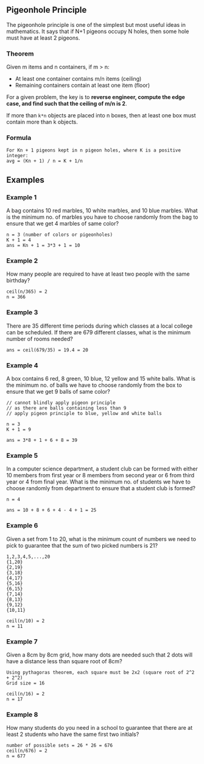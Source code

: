 ## Pigeonhole Principle

The pigeonhole principle is one of the simplest but most useful ideas in mathematics. It says that if N+1 pigeons occupy N holes, then some hole must have at least 2 pigeons.

### Theorem

Given m items and n containers, if m > n:

- At least one container contains m/n items (ceiling)
- Remaining containers contain at least one item (floor)

For a given problem, the key is to **reverse engineer, compute the edge case, and find such that the ceiling of m/n is 2**.

If more than `k*n` objects are placed into n boxes, then at least one box must contain more than k objects.

### Formula

```
For Kn + 1 pigeons kept in n pigeon holes, where K is a positive integer:
avg = (Kn + 1) / n = K + 1/n
```

## Examples

### Example 1

A bag contains 10 red marbles, 10 white marbles, and 10 blue marbles. What is the minimum no. of marbles you have to choose randomly from the bag to ensure that we get 4 marbles of same color?

```
n = 3 (number of colors or pigeonholes)
K + 1 = 4
ans = Kn + 1 = 3*3 + 1 = 10
```

### Example 2

How many people are required to have at least two people with the same birthday?

```
ceil(n/365) = 2
n = 366
```

### Example 3

There are 35 different time periods during which classes at a local college can be scheduled. If there are 679 different classes, what is the minimum number of rooms needed?

```
ans = ceil(679/35) = 19.4 = 20
```

### Example 4

A box contains 6 red, 8 green, 10 blue, 12 yellow and 15 white balls. What is the minimum no. of balls we have to choose randomly from the box to ensure that we get 9 balls of same color?

```
// cannot blindly apply pigeon principle
// as there are balls containing less than 9
// apply pigeon principle to blue, yellow and white balls

n = 3
K + 1 = 9

ans = 3*8 + 1 + 6 + 8 = 39
```

### Example 5

In a computer science department, a student club can be formed with either 10 members from first year or 8 members from second year or 6 from third year or 4 from final year. What is the minimum no. of students we have to choose randomly from department to ensure that a student club is formed?

```
n = 4

ans = 10 + 8 + 6 + 4 - 4 + 1 = 25
```

### Example 6

Given a set from 1 to 20, what is the minimum count of numbers we need to pick to guarantee that the sum of two picked numbers is 21?

```
1,2,3,4,5,...,20
{1,20}
{2,19}
{3,18}
{4,17}
{5,16}
{6,15}
{7,14}
{8,13}
{9,12}
{10,11}

ceil(n/10) = 2
n = 11
```

### Example 7

Given a 8cm by 8cm grid, how many dots are needed such that 2 dots will have a distance less than square root of 8cm?

```
Using pythagoras theorem, each square must be 2x2 (square root of 2^2 + 2^2)
Grid size = 16

ceil(n/16) = 2
n = 17
```

### Example 8

How many students do you need in a school to guarantee that there are at least 2 students who have the same first two initials?

```
number of possible sets = 26 * 26 = 676
ceil(n/676) = 2
n = 677
```
